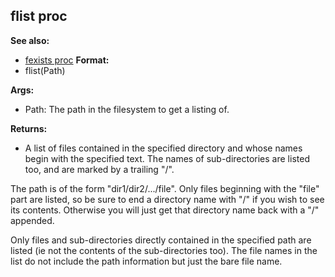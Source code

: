 ## flist proc
**See also:**
+   [fexists proc](/ref/proc/fexists.md) <!-- -->
**Format:**
+   flist(Path)
<!-- -->
**Args:**
+   Path: The path in the filesystem to get a listing of.
<!-- -->
**Returns:**
+   A list of files contained in the specified directory and whose names
    begin with the specified text. The names of sub-directories are
    listed too, and are marked by a trailing \"/\".


The path is of the form \"dir1/dir2/\.../file\". Only files
beginning with the \"file\" part are listed, so be sure to end a
directory name with \"/\" if you wish to see its contents. Otherwise you
will just get that directory name back with a \"/\" appended.


Only files and sub-directories directly contained in the
specified path are listed (ie not the contents of the sub-directories
too). The file names in the list do not include the path information but
just the bare file name.